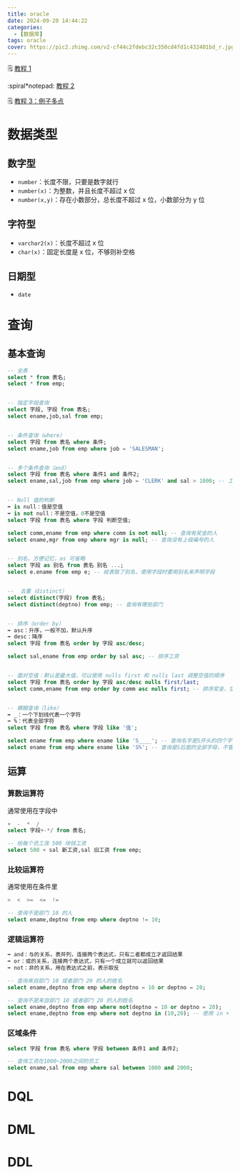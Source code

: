 ```yaml
---
title: oracle
date: 2024-09-20 14:44:22
categories:
  - [数据库]
tags: oracle
cover: https://pic2.zhimg.com/v2-cf44c2fdebc32c350cd4fd1c432401bd_r.jpg
---
```


:spiral_notepad: [教程 1](https://blog.csdn.net/lLlLlL__lL/article/details/132261592)

:spiral*notepad: [教程 2](https://blog.csdn.net/Smileaway*/article/details/118511529)

:spiral_notepad: [教程 3：例子多点](https://blog.csdn.net/qq_54525448/article/details/123979746)

# 数据类型

## 数字型

- `number`：长度不限，只要是数字就行
- `number(x)`：为整数，并且长度不超过 x 位
- `number(x,y)`：存在小数部分，总长度不超过 x 位，小数部分为 y 位

## 字符型

- `varchar2(x)`：长度不超过 x 位
- `char(x)`：固定长度是 x 位，不够则补空格

## 日期型

- `date`

# 查询

## 基本查询

```sql
-- 全表
select * from 表名;
select * from emp;


-- 指定字段查询
select 字段, 字段 from 表名;
select ename,job,sal from emp;


-- 条件查询（where）
select 字段 from 表名 where 条件;
select ename,job from emp where job = 'SALESMAN';


-- 多个条件查询（and）
select 字段 from 表名 where 条件1 and 条件2;
select ename,sal,job from emp where job = 'CLERK' and sal > 1000; -- 工作是 CLERK 并且工资大于 1000 的人


-- Null 值的判断
➡ is null：值是空值
➡ is not null：不是空值，0不是空值
select 字段 from 表名 where 字段 判断空值;

select comm,ename from emp where comm is not null; -- 查询有奖金的人
select ename,mgr from emp where mgr is null; -- 查询没有上级编号的人


-- 别名，方便记忆，as 可省略
select 字段 as 别名 from 表名 别名 ...;
select e.ename from emp e; -- 给表取了别名，使用字段时要用别名来声明字段


--  去重（distinct）
select distinct(字段) from 表名;
select distinct(deptno) from emp; -- 查询有哪些部门


-- 排序（order by）
➡ asc：升序，一般不加，默认升序
➡ desc：降序
select 字段 from 表名 order by 字段 asc/desc;

select sal,ename from emp order by sal asc; -- 排序工资


-- 面对空值：默认是最大值，可以使用 nulls first 和 nulls last 调整空值的顺序
select 字段 from 表名 order by 字段 asc/desc nulls first/last;
select comm,ename from emp order by comm asc nulls first; -- 排序奖金，空值排在前


-- 模糊查询（like）
➡ _：一个下划线代表一个字符
➡ %：代表全部字符
select 字段 from 表名 where 字段 like '值';

select ename from emp where ename like 'S____'; -- 查询名字是S开头的四个字母
select ename from emp where ename like 'S%'; -- 查询是S后面的全部字母，不管后面几个字母
```

## 运算

### 算数运算符

通常使用在字段中

```sql
+  -  *  /
select 字段+-*/ from 表名;

-- 给每个员工涨 500 块钱工资
select 500 + sal 新工资,sal 旧工资 from emp;
```

### 比较运算符

通常使用在条件里

```sql
>  <  >=  <=  !=

-- 查询不是部门 10 的人
select ename,deptno from emp where deptno != 10;
```

### 逻辑运算符

```sql
➡ and：与的关系，表并列，连接两个表达式，只有二者都成立才返回结果
➡ or：或的关系，连接两个表达式，只有一个成立就可以返回结果
➡ not：非的关系，用在表达式之前，表示取反

-- 查询来自部门 10 或者部门 20 的人的姓名
select ename,deptno from emp where deptno = 10 or deptno = 20;

-- 查询不是来自部门 10 或者部门 20 的人的姓名
select ename,deptno from emp where not(deptno = 10 or deptno = 20);
select ename,deptno from emp where not deptno in (10,20); -- 使用 in + or
```

### 区域条件

```sql
select 字段 from 表名 where 字段 between 条件1 and 条件2;

-- 查询工资在1000~2000之间的员工
select ename,sal from emp where sal between 1000 and 2000;
```

# DQL

# DML

# DDL
